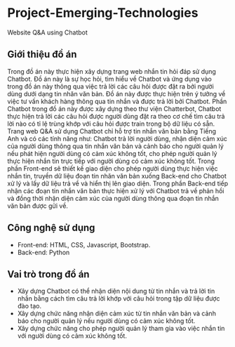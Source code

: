 # Project-Emerging-Technologies
Website Q&amp;A using Chatbot
## Giới thiệu đồ án
Trong đồ án này thực hiện xây dựng trang web nhắn tin hỏi đáp sử dụng Chatbot. Đồ án này là sự học hỏi, tìm hiểu về Chatbot và ứng dụng vào trong đồ án này thông qua việc trả lời các câu hỏi được đặt ra bởi người dùng dưới dạng tin nhăn văn bản. Đồ án này được thực hiện trên ý tưởng về việc tư vấn khách hàng thông qua tin nhắn và được trả lời bởi Chatbot. Phần Chatbot trong đồ án này được xây dựng theo thư viện Chatterbot, Chatbot thực hiện trả lời các câu hỏi được người dùng đặt ra theo cơ chế tìm câu trả lời nào có tỉ lệ trùng khớp với câu hỏi được train trong bộ dữ liệu có sẵn. Trang web Q&amp;A sử dụng Chatbot chỉ hỗ trợ tin nhắn văn bản bằng Tiếng Anh và có các tính năng như: Chatbot trả lời người dùng, nhận diện cảm xúc của người dùng thông qua tin nhắn văn bản và cảnh báo cho người quản lý nếu phát hiện người dùng có cảm xúc không tốt, cho phép người quản lý thực hiện nhắn tin trực tiếp với người dùng có cảm xúc không tốt. Trong phần Front-end sẽ thiết kế giao diện cho phép người dùng thực hiện việc nhắn tin, truyền dữ liệu đoạn tin nhăn văn bản xuống Back-end cho Chatbot xử lý và lấy dữ liệu trả về và hiển thị lên giao diện. Trong phần Back-end tiếp nhận các đoạn tin nhắn văn bản thực hiện xử lý với Chatbot trả về phản hồi và đồng thời nhận diện cảm xúc của người dùng thông qua đoạn tin nhắn văn bản được gửi về.
## Công nghệ sử dụng
- Front-end: HTML, CSS, Javascript, Bootstrap.
- Back-end: Python
## Vai trò trong đồ án
- Xây dựng Chatbot có thể nhận diện nội dung từ tin nhắn và trả lời tin nhắn bằng cách tìm câu trả lời khớp với câu hỏi trong tập dữ liệu được đào tạo.
- Xây dựng chức năng nhận diện cảm xúc từ tin nhắn văn bản và cảnh báo cho người quản lý nếu người dùng có cảm xúc không tốt.
- Xây dựng chức năng cho phép người quản lý tham gia vào việc nhắn tin với người dùng có cảm xúc không tốt.
